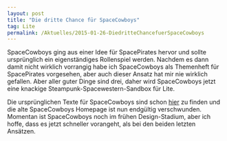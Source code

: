 ```yaml
---
layout: post
title: "Die dritte Chance für SpaceCowboys"
tag: Lite
permalink: /Aktuelles/2015-01-26-DiedritteChancefuerSpaceCowboys
---
```


SpaceCowboys ging aus einer Idee für SpacePirates hervor und sollte ursprünglich ein eigenständiges Rollenspiel werden. Nachdem es dann damit nicht wirklich vorrangig habe ich SpaceCowboys als Themenheft für SpacePirates vorgesehen, aber auch dieser Ansatz hat mir nie wirklich gefallen. Aber aller guter Dinge sind drei, daher wird SpaceCowboys jetzt eine knackige Steampunk-Spacewestern-Sandbox für Lite.

Die ursprünglichen Texte für SpaceCowboys sind schon [hier](https://lite.jcgames.de/Settings/SpaceCowboys/) zu finden und die alte SpaceCowboys Homepage ist nun endgültig verschwunden. Momentan ist SpaceCowboys noch im frühen Design-Stadium, aber ich hoffe, dass es jetzt schneller vorangeht, als bei den beiden letzten Ansätzen.


